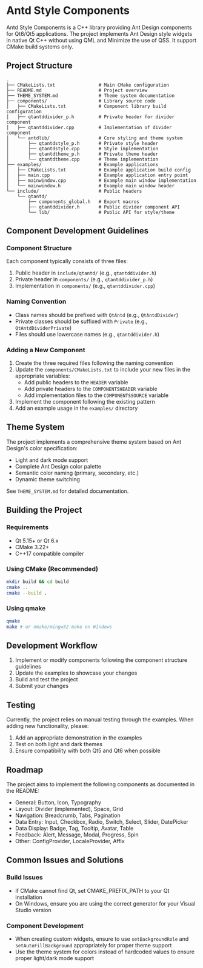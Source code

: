 # Antd Style Components

Antd Style Components is a C++ library providing Ant Design components for Qt6/Qt5 applications. 
The project implements Ant Design style widgets in native Qt C++ without using QML and Minimize the use of QSS.
It support CMake build systems only.

## Project Structure

```
.
├── CMakeLists.txt                # Main CMake configuration
├── README.md                     # Project overview
├── THEME_SYSTEM.md               # Theme system documentation
├── components/                   # Library source code
│   ├── CMakeLists.txt            # Component library build configuration
│   ├── qtantddivider_p.h         # Private header for divider component
│   ├── qtantddivider.cpp         # Implementation of divider component
│   └── antdlib/                  # Core styling and theme system
│       ├── qtantdstyle_p.h       # Private style header
│       ├── qtantdstyle.cpp       # Style implementation
│       ├── qtantdtheme_p.h       # Private theme header
│       └── qtantdtheme.cpp       # Theme implementation
├── examples/                     # Example applications
│   ├── CMakeLists.txt            # Example application build config
│   ├── main.cpp                  # Example application entry point
│   ├── mainwindow.cpp            # Example main window implementation
│   └── mainwindow.h              # Example main window header
└── include/                      # Public headers
    └── qtantd/
        ├── components_global.h   # Export macros
        ├── qtantddivider.h       # Public divider component API
        └── lib/                  # Public API for style/theme
```

## Component Development Guidelines

### Component Structure
Each component typically consists of three files:
1. Public header in `include/qtantd/` (e.g., `qtantddivider.h`)
2. Private header in `components/` (e.g., `qtantddivider_p.h`)
3. Implementation in `components/` (e.g., `qtantddivider.cpp`)

### Naming Convention
- Class names should be prefixed with `QtAntd` (e.g., `QtAntdDivider`)
- Private classes should be suffixed with `Private` (e.g., `QtAntdDividerPrivate`)
- Files should use lowercase names (e.g., `qtantddivider.h`)

### Adding a New Component
1. Create the three required files following the naming convention
2. Update the `components/CMakeLists.txt` to include your new files in the appropriate variables:
   - Add public headers to the `HEADER` variable
   - Add private headers to the `COMPONENTSHEADER` variable
   - Add implementation files to the `COMPONENTSSOURCE` variable
3. Implement the component following the existing pattern
4. Add an example usage in the `examples/` directory

## Theme System

The project implements a comprehensive theme system based on Ant Design's color specification:

- Light and dark mode support
- Complete Ant Design color palette
- Semantic color naming (primary, secondary, etc.)
- Dynamic theme switching

See `THEME_SYSTEM.md` for detailed documentation.

## Building the Project

### Requirements
- Qt 5.15+ or Qt 6.x
- CMake 3.22+
- C++17 compatible compiler

### Using CMake (Recommended)
```bash
mkdir build && cd build
cmake ..
cmake --build .
```

### Using qmake
```bash
qmake
make # or nmake/mingw32-make on Windows
```

## Development Workflow

1. Implement or modify components following the component structure guidelines
2. Update the examples to showcase your changes
3. Build and test the project
4. Submit your changes

## Testing

Currently, the project relies on manual testing through the examples. When adding new functionality, please:
1. Add an appropriate demonstration in the examples
2. Test on both light and dark themes
3. Ensure compatibility with both Qt5 and Qt6 when possible

## Roadmap

The project aims to implement the following components as documented in the README:
- General: Button, Icon, Typography
- Layout: Divider (implemented), Space, Grid
- Navigation: Breadcrumb, Tabs, Pagination
- Data Entry: Input, Checkbox, Radio, Switch, Select, Slider, DatePicker
- Data Display: Badge, Tag, Tooltip, Avatar, Table
- Feedback: Alert, Message, Modal, Progress, Spin
- Other: ConfigProvider, LocaleProvider, Affix

## Common Issues and Solutions

### Build Issues
- If CMake cannot find Qt, set CMAKE_PREFIX_PATH to your Qt installation
- On Windows, ensure you are using the correct generator for your Visual Studio version

### Component Development
- When creating custom widgets, ensure to use `setBackgroundRole` and `setAutoFillBackground` appropriately for proper theme support
- Use the theme system for colors instead of hardcoded values to ensure proper light/dark mode support
